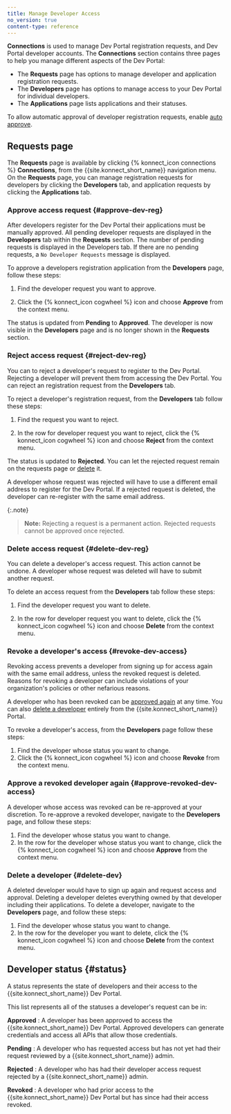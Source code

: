 ```yaml
---
title: Manage Developer Access
no_version: true
content-type: reference
---
```

**Connections** is used to manage Dev Portal registration requests, and Dev Portal developer accounts.
The **Connections** section contains three pages to help you manage different aspects of the Dev Portal:
* The **Requests** page has options to manage developer and application registration requests.
* The **Developers** page has options to manage access to your Dev Portal for individual developers.
* The **Applications** page lists applications and their statuses.

To allow automatic approval of developer registration requests,
enable [auto approve](/konnect/dev-portal/access-and-approval/auto-approve-devs-apps).

## Requests page

The **Requests** page is available by clicking {% konnect_icon connections %} **Connections**, from the {{site.konnect_short_name}} navigation menu. On the **Requests** page, you can manage registration requests for developers by clicking the **Developers** tab, and application requests by clicking the **Applications** tab.

### Approve access request {#approve-dev-reg}

After developers register for the Dev Portal their applications must be manually approved. All pending developer requests are displayed in the **Developers** tab within the **Requests** section. The number of pending requests is displayed in the Developers tab. If there are no pending requests, a `No Developer Requests` message is displayed.

To approve a developers registration application from the **Developers** page, follow these steps:

1. Find the developer request you want to approve.

2.  Click the {% konnect_icon cogwheel %} icon and choose
   **Approve** from the context menu.

The status is updated from **Pending** to **Approved**. The developer
is now visible in the **Developers** page and is no longer shown in the **Requests** section.

### Reject access request {#reject-dev-reg}

You can to reject a developer's request to register to the Dev Portal. Rejecting a developer will prevent them from accessing the Dev Portal. You can reject an registration request from the **Developers** tab. 

To reject a developer's registration request, from the **Developers** tab follow these steps: 

1.  Find the request you want to reject.

2.  In the row for developer request you want to reject, click the {% konnect_icon cogwheel %} icon and choose
   **Reject** from the context menu.

   The status is updated to **Rejected**. You can
   let the rejected request remain on the requests page or
   [delete](#delete-dev-reg) it.

A developer whose request was rejected will have to use a different email address to register for the Dev Portal.
If a rejected request is deleted, the developer can re-register with the same email address.

{:.note}
> **Note:** Rejecting a request is a permanent action. Rejected requests cannot be approved once rejected. 

### Delete access request {#delete-dev-reg}

You can delete a developer's access request. This action cannot be undone. A developer
whose request was deleted will have to submit another request.

To delete an access request from the **Developers** tab follow these steps: 

1. Find the developer request you want to delete.

2. In the row for developer request you want to delete, click the {% konnect_icon cogwheel %} icon and choose
   **Delete** from the context menu.

### Revoke a developer's access {#revoke-dev-access}

Revoking access prevents a developer from signing up for access again with the same
email address, unless the revoked request is deleted. Reasons for revoking a developer can include
violations of your organization's policies or other nefarious reasons.

A developer who has been revoked can be
[approved again](#approve-revoked-dev-access) at any time. You can also
[delete a developer](#delete-dev) entirely from the {{site.konnect_short_name}} Portal.

To revoke a developer's access, from the **Developers** page follow these steps:

1. Find the developer whose status you want to change.
2. Click the {% konnect_icon cogwheel %} icon and choose **Revoke** from the
   context menu.

### Approve a revoked developer again {#approve-revoked-dev-access}

A developer whose access was revoked can be re-approved
at your discretion.
To re-approve a revoked developer, navigate to the **Developers** page, and follow these steps: 

1. Find the developer whose status you want to change.
2. In the row for the developer whose status you want to change, click the {% konnect_icon cogwheel %} icon and choose **Approve** from the
   context menu.

### Delete a developer {#delete-dev}

A deleted developer would have to sign up again and request access and approval.
Deleting a developer deletes everything owned by that developer including their applications.
To delete a developer, navigate to the **Developers** page, and follow these steps: 

1. Find the developer whose status you want to change.
2. In the row for the developer you want to delete, click the {% konnect_icon cogwheel %} icon and choose **Delete** from the
   context menu.

## Developer status {#status}

A status represents the state of developers and their access to the {{site.konnect_short_name}} Dev Portal.

This list represents all of the statuses a developer's request can be in:

**Approved**
: A developer has been approved to access the {{site.konnect_short_name}} Dev Portal. Approved developers
   can generate credentials and access all APIs that allow those credentials.

**Pending**
: A developer who has requested access but has not yet had their request reviewed by a {{site.konnect_short_name}} admin.

**Rejected**
: A developer who has had their developer access request rejected by a {{site.konnect_short_name}} admin.

**Revoked**
: A developer who had prior access to the {{site.konnect_short_name}} Dev Portal but has since had
  their access revoked.
